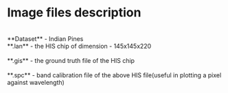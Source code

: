 # Image files description
<br>
**Dataset** - Indian Pines<br>
**.lan** - the HIS chip of dimension - 145x145x220<br><br> 
**.gis** - the ground truth file of the HIS chip<br><br>
**.spc** - band calibration file of the above HIS file(useful in plotting a pixel against wavelength)
